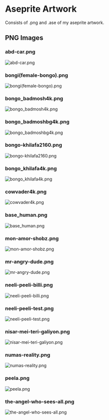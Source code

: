 # Aseprite Artwork
Consists of .png and .ase of my aseprite artwork.

## PNG Images

### abd-car.png
![abd-car.png](./abd-car.png)

### bongi(female-bongo).png
![bongi(female-bongo).png](./bongi(female-bongo).png)

### bongo_badmosh4k.png
![bongo_badmosh4k.png](./bongo_badmosh4k.png)

### bongo_badmoshbg4k.png
![bongo_badmoshbg4k.png](./bongo_badmoshbg4k.png)

### bongo-khilafa2160.png
![bongo-khilafa2160.png](./bongo-khilafa2160.png)

### bongo_khilafa4k.png
![bongo_khilafa4k.png](./bongo_khilafa4k.png)

### cowvader4k.png
![cowvader4k.png](./cowvader4k.png)

### base_human.png
![base_human.png](./HealerOfTheBrokenGlass/base_human.png)

### mon-amor-shobz.png
![mon-amor-shobz.png](./mon-amor-shobz.png)

### mr-angry-dude.png
![mr-angry-dude.png](./mr-angry-dude.png)

### neeli-peeli-billi.png
![neeli-peeli-billi.png](./neeli-peeli-billi.png)

### neeli-peeli-test.png
![neeli-peeli-test.png](./neeli-peeli-test.png)

### nisar-mei-teri-galiyon.png
![nisar-mei-teri-galiyon.png](./nisar-mei-teri-galiyon.png)

### numas-reality.png
![numas-reality.png](./numas-reality.png)

### peela.png
![peela.png](./peela.png)

### the-angel-who-sees-all.png
![the-angel-who-sees-all.png](./the-angel-who-sees-all.png)
